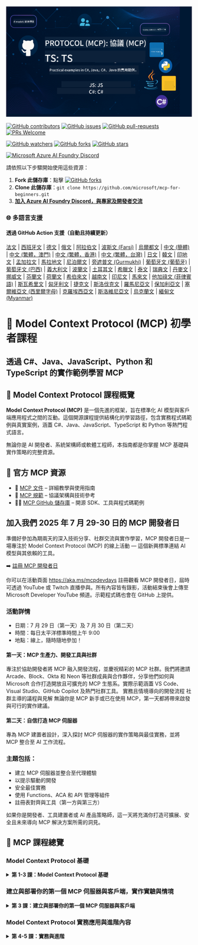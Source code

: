 <!--
CO_OP_TRANSLATOR_METADATA:
{
  "original_hash": "61219d6d0e866f6e714fe6988ebeba31",
  "translation_date": "2025-07-13T14:36:06+00:00",
  "source_file": "README.md",
  "language_code": "mo"
}
-->
![MCP-for-beginners](../../translated_images/mcp-beginners.2ce2b317996369ff66c5b72e25eff9d4288ab2741fc70c0b4e523d1ae1e249fd.mo.png) 

[![GitHub contributors](https://img.shields.io/github/contributors/microsoft/mcp-for-beginners.svg)](https://GitHub.com/microsoft/mcp-for-beginners/graphs/contributors)
[![GitHub issues](https://img.shields.io/github/issues/microsoft/mcp-for-beginners.svg)](https://GitHub.com/microsoft/mcp-for-beginners/issues)
[![GitHub pull-requests](https://img.shields.io/github/issues-pr/microsoft/mcp-for-beginners.svg)](https://GitHub.com/microsoft/mcp-for-beginners/pulls)
[![PRs Welcome](https://img.shields.io/badge/PRs-welcome-brightgreen.svg?style=flat-square)](http://makeapullrequest.com)

[![GitHub watchers](https://img.shields.io/github/watchers/microsoft/mcp-for-beginners.svg?style=social&label=Watch)](https://GitHub.com/microsoft/mcp-for-beginners/watchers)
[![GitHub forks](https://img.shields.io/github/forks/microsoft/mcp-for-beginners.svg?style=social&label=Fork)](https://GitHub.com/microsoft/mcp-for-beginners/fork)
[![GitHub stars](https://img.shields.io/github/stars/microsoft/mcp-for-beginners?style=social&label=Star)](https://GitHub.com/microsoft/mcp-for-beginners/stargazers)


[![Microsoft Azure AI Foundry Discord](https://dcbadge.limes.pink/api/server/ByRwuEEgH4)](https://discord.com/invite/ByRwuEEgH4)

請依照以下步驟開始使用這些資源：
1. **Fork 此儲存庫**：點擊 [![GitHub forks](https://img.shields.io/github/forks/microsoft/mcp-for-beginners.svg?style=social&label=Fork)](https://GitHub.com/microsoft/mcp-for-beginners/fork)
2. **Clone 此儲存庫**：`git clone https://github.com/microsoft/mcp-for-beginners.git`
3. [**加入 Azure AI Foundry Discord，與專家及開發者交流**](https://discord.com/invite/ByRwuEEgH4)


### 🌐 多語言支援

#### 透過 GitHub Action 支援（自動且持續更新）

[法文](../fr/README.md) | [西班牙文](../es/README.md) | [德文](../de/README.md) | [俄文](../ru/README.md) | [阿拉伯文](../ar/README.md) | [波斯文 (Farsi)](../fa/README.md) | [烏爾都文](../ur/README.md) | [中文 (簡體)](../zh/README.md) | [中文 (繁體，澳門)](./README.md) | [中文 (繁體，香港)](../hk/README.md) | [中文 (繁體，台灣)](../tw/README.md) | [日文](../ja/README.md) | [韓文](../ko/README.md) | [印地文](../hi/README.md) | [孟加拉文](../bn/README.md) | [馬拉地文](../mr/README.md) | [尼泊爾文](../ne/README.md) | [旁遮普文 (Gurmukhi)](../pa/README.md) | [葡萄牙文 (葡萄牙)](../pt/README.md) | [葡萄牙文 (巴西)](../br/README.md) | [義大利文](../it/README.md) | [波蘭文](../pl/README.md) | [土耳其文](../tr/README.md) | [希臘文](../el/README.md) | [泰文](../th/README.md) | [瑞典文](../sv/README.md) | [丹麥文](../da/README.md) | [挪威文](../no/README.md) | [芬蘭文](../fi/README.md) | [荷蘭文](../nl/README.md) | [希伯來文](../he/README.md) | [越南文](../vi/README.md) | [印尼文](../id/README.md) | [馬來文](../ms/README.md) | [他加祿文 (菲律賓語)](../tl/README.md) | [斯瓦希里文](../sw/README.md) | [匈牙利文](../hu/README.md) | [捷克文](../cs/README.md) | [斯洛伐克文](../sk/README.md) | [羅馬尼亞文](../ro/README.md) | [保加利亞文](../bg/README.md) | [塞爾維亞文 (西里爾字母)](../sr/README.md) | [克羅埃西亞文](../hr/README.md) | [斯洛維尼亞文](../sl/README.md) | [烏克蘭文](../uk/README.md) | [緬甸文 (Myanmar)](../my/README.md)

# 🚀 Model Context Protocol (MCP) 初學者課程

## **透過 C#、Java、JavaScript、Python 和 TypeScript 的實作範例學習 MCP**

## 🧠 Model Context Protocol 課程概覽

**Model Context Protocol (MCP)** 是一個先進的框架，旨在標準化 AI 模型與客戶端應用程式之間的互動。這個開源課程提供結構化的學習路徑，包含實務程式碼範例與真實案例，涵蓋 C#、Java、JavaScript、TypeScript 和 Python 等熱門程式語言。

無論你是 AI 開發者、系統架構師或軟體工程師，本指南都是你掌握 MCP 基礎與實作策略的完整資源。

## 🔗 官方 MCP 資源

- 📘 [MCP 文件](https://modelcontextprotocol.io/) – 詳細教學與使用指南  
- 📜 [MCP 規範](https://spec.modelcontextprotocol.io/) – 協議架構與技術參考  
- 🧑‍💻 [MCP GitHub 儲存庫](https://github.com/modelcontextprotocol) – 開源 SDK、工具與程式碼範例  

## 加入我們 2025 年 7 月 29-30 日的 MCP 開發者日

準備好參加為期兩天的深入技術分享、社群交流與實作學習，MCP 開發者日是一場專注於 Model Context Protocol (MCP) 的線上活動 — 這個新興標準連結 AI 模型與其依賴的工具。

➡️ [註冊 MCP 開發者日](https://developer.microsoft.com/en-us/reactor/series/S-1563/)

你可以在活動頁面 https://aka.ms/mcpdevdays 註冊觀看 MCP 開發者日，屆時可透過 YouTube 或 Twitch 直播參與。所有內容皆有錄影，活動結束後會上傳至 Microsoft Developer YouTube 頻道。示範程式碼也會在 GitHub 上提供。

### 活動詳情
- 日期：7 月 29 日（第一天）及 7 月 30 日（第二天）
- 時間：每日太平洋標準時間上午 9:00
- 地點：線上，隨時隨地參加！

#### 第一天：MCP 生產力、開發工具與社群

專注於協助開發者將 MCP 融入開發流程，並慶祝精彩的 MCP 社群。我們將邀請 Arcade、Block、Okta 和 Neon 等社群成員與合作夥伴，分享他們如何與 Microsoft 合作打造開放且可擴充的 MCP 生態系。實際示範涵蓋 VS Code、Visual Studio、GitHub Copilot 及熱門社群工具。
實務且情境導向的開發流程
社群主導的議程與見解
無論你是 MCP 新手或已在使用 MCP，第一天都將帶來啟發與可行的實作建議。

#### 第二天：自信打造 MCP 伺服器

專為 MCP 建置者設計，深入探討 MCP 伺服器的實作策略與最佳實務，並將 MCP 整合至 AI 工作流程。

### 主題包括：

- 建立 MCP 伺服器並整合至代理體驗
- 以提示驅動的開發
- 安全最佳實務
- 使用 Functions、ACA 和 API 管理等組件
- 註冊表對齊與工具（第一方與第三方）

如果你是開發者、工具建置者或 AI 產品策略師，這一天將充滿你打造可擴展、安全且未來導向 MCP 解決方案所需的洞見。

## 🧭 MCP 課程總覽

### Model Context Protocol 基礎
<details>
  <summary><strong> 第 1-3 課：Model Context Protocol 基礎</strong></summary>

- **00. MCP 簡介**  
  介紹 Model Context Protocol 及其在 AI 流程中的重要性。[閱讀更多](./00-Introduction/README.md)
- **01. 核心概念解析**  
  深入探討 MCP 的核心概念。[閱讀更多](./01-CoreConcepts/README.md)
- **02. MCP 的安全性**  
  安全威脅與最佳實務。[閱讀更多](./02-Security/README.md)
- **03. MCP 入門**  
  環境設定、基本伺服器/客戶端、整合。[閱讀更多](./03-GettingStarted/README.md)
</details>

### 建立與部署你的第一個 MCP 伺服器與客戶端，實作實驗與情境
<details>
  <summary><strong> 第 3 課：建立與部署你的第一個 MCP 伺服器與客戶端</strong></summary>

- **3.1. 第一個伺服器** – [指南](./03-GettingStarted/01-first-server/README.md)
- **3.2. 第一個客戶端** – [指南](./03-GettingStarted/02-client/README.md)
- **3.3. 搭配大型語言模型的客戶端** – [指南](./03-GettingStarted/03-llm-client/README.md)
- **3.4. 使用 Visual Studio Code 消費伺服器** – [指南](./03-GettingStarted/04-vscode/README.md)
- **3.5. 使用 SSE 建立伺服器** – [指南](./03-GettingStarted/05-sse-server/README.md)
- **3.6. HTTP 串流** – [指南](./03-GettingStarted/06-http-streaming/README.md)
- **3.7. 使用 AI 工具包** – [指南](./03-GettingStarted/07-aitk/README.md)
- **3.8. 測試你的伺服器** – [指南](./03-GettingStarted/08-testing/README.md)
- **3.9. 部署你的伺服器** – [指南](./03-GettingStarted/09-deployment/README.md)
</details>

### Model Context Protocol 實務應用與進階內容
<details>
  <summary><strong> 第 4-5 課：實務與進階</strong></summary>

- **04. 實務實作**  
  SDK、除錯、測試、可重用提示範本。[閱讀更多](./04-PracticalImplementation/README.md)
- **05. MCP 進階主題**  
  多模態 AI、擴展性、企業應用。[閱讀更多](./05-AdvancedTopics/README.md)
- **5.1. MCP 與 Azure 整合** – [指南](./05-AdvancedTopics/mcp-integration/README.md)
- **5.2. 多模態** – [指南](./05-AdvancedTopics/mcp-multi-modality/README.md)
- **5.3. MCP OAuth2 示範** – [指南](./05-AdvancedTopics/mcp-oauth2-demo/README.md)
- **5.4. 根上下文** – [指南](./05-AdvancedTopics/mcp-root-contexts/README.md)
- **5.5. 路由** – [指南](./05-AdvancedTopics/mcp-routing/README.md)
- **5.6. 取樣** – [指南](./05-AdvancedTopics/mcp-sampling/README.md)
- **5.7. 擴展** – [指南](./05-AdvancedTopics/mcp-scaling/README.md)
- **5.8. 安全性** – [指南](./05-AdvancedTopics/mcp-security/README.md)
- **5.9. Web 搜尋 MCP** – [指南](./05-AdvancedTopics/web-search-mcp/README.md)
- **5.10. 即時串流** – [指南](./05-AdvancedTopics/mcp-realtimestreaming/README.md)
- **5.11. 即時 Web 搜尋** – [指南](./05-AdvancedTopics/mcp-realtimesearch/README.md)
- **5.12. Model Context Protocol 伺服器的 Entra ID 認證** – [指南](./05-AdvancedTopics/mcp-security-entra/README.md)
- **5.13. Model Context Protocol (MCP) 與 Azure AI Foundry 整合** – [指南](./05-AdvancedTopics/mcp-foundry-agent-integration/README.md)

### Model Context Protocol 最佳實務  
<details>
  <summary><strong>第6-9課：社群、最佳實務與實驗室</strong></summary>

- **06. 社群貢獻** – [指南](./06-CommunityContributions/README.md)
- **07. 早期採用的見解** – [指南](./07-LessonsFromEarlyAdoption/README.md)
- **08. MCP 最佳實務** – [指南](./08-BestPractices/README.md)
- **09. MCP 案例研究** – [指南](./09-CaseStudy/README.md)
</details>

### 使用 AI Toolkit for VScode 的 Model Context Protocol 實作實驗室  
<details>
  <summary><strong>第10課：使用 AI Toolkit for VScode 建立 MCP 伺服器的實作實驗室</strong></summary>
    
- **10. 精簡 AI 工作流程：使用 AI Toolkit 建立 MCP 伺服器** – [實作實驗室](./10-StreamliningAIWorkflowsBuildingAnMCPServerWithAIToolkit/README.md)
</details>

## Model Context Protocol 範例專案：使用 Java、C#、JavaScript、TypeScript 和 Python 建立 MCP 計算機專案

### 🧮 MCP 計算機範例專案（Java、C#、JavaScript、TypeScript 和 Python）  
<details>
  <summary><strong>依程式語言探索程式碼實作</strong></summary>

  - [C# MCP 伺服器範例](./03-GettingStarted/samples/csharp/README.md)
  - [Java MCP 計算機](./03-GettingStarted/samples/java/calculator/README.md)
  - [JavaScript MCP 示範](./03-GettingStarted/samples/javascript/README.md)
  - [Python MCP 伺服器](../../03-GettingStarted/samples/python/mcp_calculator_server.py)
  - [TypeScript MCP 範例](./03-GettingStarted/samples/typescript/README.md)

</details>

### 💡 MCP 進階範例解決方案：C#、Java、JavaScript、TypeScript 和 Python 的計算機專案  
<details>
  <summary><strong>探索進階範例</strong></summary>

  - [進階 C# 範例](./04-PracticalImplementation/samples/csharp/README.md)
  - [Java 容器應用程式範例](./04-PracticalImplementation/samples/java/containerapp/README.md)
  - [JavaScript 進階範例](./04-PracticalImplementation/samples/javascript/README.md)
  - [Python 複雜實作](../../04-PracticalImplementation/samples/python/mcp_sample.py)
  - [TypeScript 容器範例](./04-PracticalImplementation/samples/typescript/README.md)

</details>

## 🎯 學習 MCP 的先決條件

為了充分利用本課程，您應具備：

- 基本的 C#、Java 或 Python 知識
- 了解客戶端-伺服器模型與 API
- （選擇性）熟悉機器學習概念

## 📚 學習指南

提供一份完整的[學習指南](./study_guide.md)，幫助您有效瀏覽此資源庫。指南內容包括：

- 視覺化課程地圖，展示所有涵蓋主題
- 各資源庫區塊的詳細說明
- 如何使用範例專案的指引
- 針對不同技能層級的推薦學習路徑
- 補充學習旅程的額外資源

## 🛠️ 如何有效使用本課程

本指南中的每堂課包含：

1. 清晰解釋 MCP 概念  
2. 多種程式語言的即時程式碼範例  
3. 實作 MCP 應用的練習題  
4. 進階學習者的額外資源

## 🌟 社群感謝

感謝 Microsoft Valued Professional [Shivam Goyal](https://www.linkedin.com/in/shivam2003/) 貢獻重要的程式碼範例。

## 📜 授權資訊

本內容採用 **MIT License** 授權。條款請參閱 [LICENSE](../../LICENSE)。

## 🤝 貢獻指南

本專案歡迎貢獻與建議。大多數貢獻需您同意一份
Contributor License Agreement (CLA)，聲明您有權利且確實授權我們
使用您的貢獻。詳情請參閱 <https://cla.opensource.microsoft.com>。

當您提交 pull request 時，CLA 機器人會自動判斷您是否需要提供
CLA，並適當標註 PR（例如狀態檢查、留言）。請依照機器人指示操作。
您只需在所有使用我們 CLA 的資源庫中執行一次此程序。

本專案已採用 [Microsoft Open Source Code of Conduct](https://opensource.microsoft.com/codeofconduct/)。
更多資訊請參閱 [Code of Conduct FAQ](https://opensource.microsoft.com/codeofconduct/faq/) 或
聯絡 [opencode@microsoft.com](mailto:opencode@microsoft.com) 提出任何問題或建議。

## 🎒 其他課程
我們團隊還製作了其他課程！歡迎參考：

- [AI Agents For Beginners](https://github.com/microsoft/ai-agents-for-beginners?WT.mc_id=academic-105485-koreyst)
- [Generative AI for Beginners using .NET](https://github.com/microsoft/Generative-AI-for-beginners-dotnet?WT.mc_id=academic-105485-koreyst)
- [Generative AI for Beginners using JavaScript](https://github.com/microsoft/generative-ai-with-javascript?WT.mc_id=academic-105485-koreyst)
- [Generative AI for Beginners](https://github.com/microsoft/generative-ai-for-beginners?WT.mc_id=academic-105485-koreyst)
- [ML for Beginners](https://aka.ms/ml-beginners?WT.mc_id=academic-105485-koreyst)
- [Data Science for Beginners](https://aka.ms/datascience-beginners?WT.mc_id=academic-105485-koreyst)
- [AI for Beginners](https://aka.ms/ai-beginners?WT.mc_id=academic-105485-koreyst)
- [Cybersecurity for Beginners](https://github.com/microsoft/Security-101??WT.mc_id=academic-96948-sayoung)
- [Web Dev for Beginners](https://aka.ms/webdev-beginners?WT.mc_id=academic-105485-koreyst)
- [IoT for Beginners](https://aka.ms/iot-beginners?WT.mc_id=academic-105485-koreyst)
- [XR Development for Beginners](https://github.com/microsoft/xr-development-for-beginners?WT.mc_id=academic-105485-koreyst)
- [Mastering GitHub Copilot for AI Paired Programming](https://aka.ms/GitHubCopilotAI?WT.mc_id=academic-105485-koreyst)
- [Mastering GitHub Copilot for C#/.NET Developers](https://github.com/microsoft/mastering-github-copilot-for-dotnet-csharp-developers?WT.mc_id=academic-105485-koreyst)
- [Choose Your Own Copilot Adventure](https://github.com/microsoft/CopilotAdventures?WT.mc_id=academic-105485-koreyst)

## ™️ 商標聲明

本專案可能包含專案、產品或服務的商標或標誌。授權使用 Microsoft
商標或標誌須遵守並依循
[Microsoft 的商標與品牌指南](https://www.microsoft.com/legal/intellectualproperty/trademarks/usage/general)。
在本專案修改版本中使用 Microsoft 商標或標誌，不得造成混淆或暗示 Microsoft 贊助。
任何第三方商標或標誌的使用，均須遵守該第三方的相關政策。

**免責聲明**：  
本文件係使用 AI 翻譯服務 [Co-op Translator](https://github.com/Azure/co-op-translator) 進行翻譯。雖然我們致力於確保準確性，但請注意，自動翻譯可能包含錯誤或不準確之處。原始文件的母語版本應視為權威來源。對於重要資訊，建議採用專業人工翻譯。我們不對因使用本翻譯而產生的任何誤解或誤釋負責。